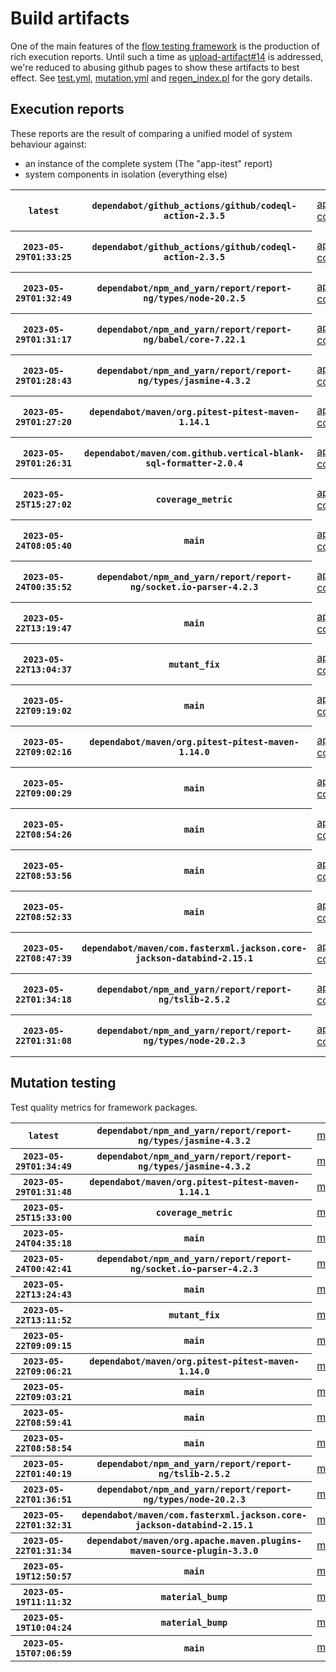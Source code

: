 # Build artifacts

One of the main features of the [flow testing framework](https://github.com/Mastercard/flow) is the production of rich execution reports.
Until such a time as [upload-artifact#14](https://github.com/actions/upload-artifact/issues/14) is addressed, we're reduced to abusing github pages to show these artifacts to best effect.
See [test.yml](https://github.com/Mastercard/flow/blob/main/.github/workflows/test.yml), [mutation.yml](https://github.com/Mastercard/flow/blob/main/.github/workflows/mutation.yml) and [regen_index.pl](https://github.com/Mastercard/flow/blob/pages/regen_index.pl) for the gory details.

## Execution reports

These reports are the result of comparing a unified model of system behaviour against:
 * an instance of the complete system (The "app-itest" report)
 * system components in isolation (everything else)

<!-- start:execution -->
<table>
	<tbody>
		<tr> <th><code>latest</code></th>
			 <th><code>dependabot/github_actions/github/codeql-action-2.3.5</code></th>
			<td><a href="execution/latest/flow_execution_reports/example/app-core/target/mctf/latest/index.html">app-core</a></td>
			<td><a href="execution/latest/flow_execution_reports/example/app-histogram/target/mctf/latest/index.html">app-histogram</a></td>
			<td><a href="execution/latest/flow_execution_reports/example/app-itest/target/mctf/latest/index.html">app-itest</a></td>
			<td><a href="execution/latest/flow_execution_reports/example/app-queue/target/mctf/latest/index.html">app-queue</a></td>
			<td><a href="execution/latest/flow_execution_reports/example/app-store/target/mctf/latest/index.html">app-store</a></td>
			<td><a href="execution/latest/flow_execution_reports/example/app-ui/target/mctf/latest/index.html">app-ui</a></td>
			<td><a href="execution/latest/flow_execution_reports/example/app-web-ui/target/mctf/latest/index.html">app-web-ui</a></td>
		</tr>
		<tr> <th><code>2023-05-29T01:33:25</code></th>
			 <th><code>dependabot/github_actions/github/codeql-action-2.3.5</code></th>
			<td><a href="execution/1685324005/flow_execution_reports/example/app-core/target/mctf/latest/index.html">app-core</a></td>
			<td><a href="execution/1685324005/flow_execution_reports/example/app-histogram/target/mctf/latest/index.html">app-histogram</a></td>
			<td><a href="execution/1685324005/flow_execution_reports/example/app-itest/target/mctf/latest/index.html">app-itest</a></td>
			<td><a href="execution/1685324005/flow_execution_reports/example/app-queue/target/mctf/latest/index.html">app-queue</a></td>
			<td><a href="execution/1685324005/flow_execution_reports/example/app-store/target/mctf/latest/index.html">app-store</a></td>
			<td><a href="execution/1685324005/flow_execution_reports/example/app-ui/target/mctf/latest/index.html">app-ui</a></td>
			<td><a href="execution/1685324005/flow_execution_reports/example/app-web-ui/target/mctf/latest/index.html">app-web-ui</a></td>
		</tr>
		<tr> <th><code>2023-05-29T01:32:49</code></th>
			 <th><code>dependabot/npm_and_yarn/report/report-ng/types/node-20.2.5</code></th>
			<td><a href="execution/1685323969/flow_execution_reports/example/app-core/target/mctf/latest/index.html">app-core</a></td>
			<td><a href="execution/1685323969/flow_execution_reports/example/app-histogram/target/mctf/latest/index.html">app-histogram</a></td>
			<td><a href="execution/1685323969/flow_execution_reports/example/app-itest/target/mctf/latest/index.html">app-itest</a></td>
			<td><a href="execution/1685323969/flow_execution_reports/example/app-queue/target/mctf/latest/index.html">app-queue</a></td>
			<td><a href="execution/1685323969/flow_execution_reports/example/app-store/target/mctf/latest/index.html">app-store</a></td>
			<td><a href="execution/1685323969/flow_execution_reports/example/app-ui/target/mctf/latest/index.html">app-ui</a></td>
			<td><a href="execution/1685323969/flow_execution_reports/example/app-web-ui/target/mctf/latest/index.html">app-web-ui</a></td>
		</tr>
		<tr> <th><code>2023-05-29T01:31:17</code></th>
			 <th><code>dependabot/npm_and_yarn/report/report-ng/babel/core-7.22.1</code></th>
			<td><a href="execution/1685323877/flow_execution_reports/example/app-core/target/mctf/latest/index.html">app-core</a></td>
			<td><a href="execution/1685323877/flow_execution_reports/example/app-histogram/target/mctf/latest/index.html">app-histogram</a></td>
			<td><a href="execution/1685323877/flow_execution_reports/example/app-itest/target/mctf/latest/index.html">app-itest</a></td>
			<td><a href="execution/1685323877/flow_execution_reports/example/app-queue/target/mctf/latest/index.html">app-queue</a></td>
			<td><a href="execution/1685323877/flow_execution_reports/example/app-store/target/mctf/latest/index.html">app-store</a></td>
			<td><a href="execution/1685323877/flow_execution_reports/example/app-ui/target/mctf/latest/index.html">app-ui</a></td>
			<td><a href="execution/1685323877/flow_execution_reports/example/app-web-ui/target/mctf/latest/index.html">app-web-ui</a></td>
		</tr>
		<tr> <th><code>2023-05-29T01:28:43</code></th>
			 <th><code>dependabot/npm_and_yarn/report/report-ng/types/jasmine-4.3.2</code></th>
			<td><a href="execution/1685323723/flow_execution_reports/example/app-core/target/mctf/latest/index.html">app-core</a></td>
			<td><a href="execution/1685323723/flow_execution_reports/example/app-histogram/target/mctf/latest/index.html">app-histogram</a></td>
			<td><a href="execution/1685323723/flow_execution_reports/example/app-itest/target/mctf/latest/index.html">app-itest</a></td>
			<td><a href="execution/1685323723/flow_execution_reports/example/app-queue/target/mctf/latest/index.html">app-queue</a></td>
			<td><a href="execution/1685323723/flow_execution_reports/example/app-store/target/mctf/latest/index.html">app-store</a></td>
			<td><a href="execution/1685323723/flow_execution_reports/example/app-ui/target/mctf/latest/index.html">app-ui</a></td>
			<td><a href="execution/1685323723/flow_execution_reports/example/app-web-ui/target/mctf/latest/index.html">app-web-ui</a></td>
		</tr>
		<tr> <th><code>2023-05-29T01:27:20</code></th>
			 <th><code>dependabot/maven/org.pitest-pitest-maven-1.14.1</code></th>
			<td><a href="execution/1685323640/flow_execution_reports/example/app-core/target/mctf/latest/index.html">app-core</a></td>
			<td><a href="execution/1685323640/flow_execution_reports/example/app-histogram/target/mctf/latest/index.html">app-histogram</a></td>
			<td><a href="execution/1685323640/flow_execution_reports/example/app-itest/target/mctf/latest/index.html">app-itest</a></td>
			<td><a href="execution/1685323640/flow_execution_reports/example/app-queue/target/mctf/latest/index.html">app-queue</a></td>
			<td><a href="execution/1685323640/flow_execution_reports/example/app-store/target/mctf/latest/index.html">app-store</a></td>
			<td><a href="execution/1685323640/flow_execution_reports/example/app-ui/target/mctf/latest/index.html">app-ui</a></td>
			<td><a href="execution/1685323640/flow_execution_reports/example/app-web-ui/target/mctf/latest/index.html">app-web-ui</a></td>
		</tr>
		<tr> <th><code>2023-05-29T01:26:31</code></th>
			 <th><code>dependabot/maven/com.github.vertical-blank-sql-formatter-2.0.4</code></th>
			<td><a href="execution/1685323591/flow_execution_reports/example/app-core/target/mctf/latest/index.html">app-core</a></td>
			<td><a href="execution/1685323591/flow_execution_reports/example/app-histogram/target/mctf/latest/index.html">app-histogram</a></td>
			<td><a href="execution/1685323591/flow_execution_reports/example/app-itest/target/mctf/latest/index.html">app-itest</a></td>
			<td><a href="execution/1685323591/flow_execution_reports/example/app-queue/target/mctf/latest/index.html">app-queue</a></td>
			<td><a href="execution/1685323591/flow_execution_reports/example/app-store/target/mctf/latest/index.html">app-store</a></td>
			<td><a href="execution/1685323591/flow_execution_reports/example/app-ui/target/mctf/latest/index.html">app-ui</a></td>
			<td><a href="execution/1685323591/flow_execution_reports/example/app-web-ui/target/mctf/latest/index.html">app-web-ui</a></td>
		</tr>
		<tr> <th><code>2023-05-25T15:27:02</code></th>
			 <th><code>coverage_metric</code></th>
			<td><a href="execution/1685028422/flow_execution_reports/example/app-core/target/mctf/latest/index.html">app-core</a></td>
			<td><a href="execution/1685028422/flow_execution_reports/example/app-histogram/target/mctf/latest/index.html">app-histogram</a></td>
			<td><a href="execution/1685028422/flow_execution_reports/example/app-itest/target/mctf/latest/index.html">app-itest</a></td>
			<td><a href="execution/1685028422/flow_execution_reports/example/app-queue/target/mctf/latest/index.html">app-queue</a></td>
			<td><a href="execution/1685028422/flow_execution_reports/example/app-store/target/mctf/latest/index.html">app-store</a></td>
			<td><a href="execution/1685028422/flow_execution_reports/example/app-ui/target/mctf/latest/index.html">app-ui</a></td>
			<td><a href="execution/1685028422/flow_execution_reports/example/app-web-ui/target/mctf/latest/index.html">app-web-ui</a></td>
		</tr>
		<tr> <th><code>2023-05-24T08:05:40</code></th>
			 <th><code>main</code></th>
			<td><a href="execution/1684915540/flow_execution_reports/example/app-core/target/mctf/latest/index.html">app-core</a></td>
			<td><a href="execution/1684915540/flow_execution_reports/example/app-histogram/target/mctf/latest/index.html">app-histogram</a></td>
			<td><a href="execution/1684915540/flow_execution_reports/example/app-itest/target/mctf/latest/index.html">app-itest</a></td>
			<td><a href="execution/1684915540/flow_execution_reports/example/app-queue/target/mctf/latest/index.html">app-queue</a></td>
			<td><a href="execution/1684915540/flow_execution_reports/example/app-store/target/mctf/latest/index.html">app-store</a></td>
			<td><a href="execution/1684915540/flow_execution_reports/example/app-ui/target/mctf/latest/index.html">app-ui</a></td>
			<td><a href="execution/1684915540/flow_execution_reports/example/app-web-ui/target/mctf/latest/index.html">app-web-ui</a></td>
		</tr>
		<tr> <th><code>2023-05-24T00:35:52</code></th>
			 <th><code>dependabot/npm_and_yarn/report/report-ng/socket.io-parser-4.2.3</code></th>
			<td><a href="execution/1684888552/flow_execution_reports/example/app-core/target/mctf/latest/index.html">app-core</a></td>
			<td><a href="execution/1684888552/flow_execution_reports/example/app-histogram/target/mctf/latest/index.html">app-histogram</a></td>
			<td><a href="execution/1684888552/flow_execution_reports/example/app-itest/target/mctf/latest/index.html">app-itest</a></td>
			<td><a href="execution/1684888552/flow_execution_reports/example/app-queue/target/mctf/latest/index.html">app-queue</a></td>
			<td><a href="execution/1684888552/flow_execution_reports/example/app-store/target/mctf/latest/index.html">app-store</a></td>
			<td><a href="execution/1684888552/flow_execution_reports/example/app-ui/target/mctf/latest/index.html">app-ui</a></td>
			<td><a href="execution/1684888552/flow_execution_reports/example/app-web-ui/target/mctf/latest/index.html">app-web-ui</a></td>
		</tr>
		<tr> <th><code>2023-05-22T13:19:47</code></th>
			 <th><code>main</code></th>
			<td><a href="execution/1684761587/flow_execution_reports/example/app-core/target/mctf/latest/index.html">app-core</a></td>
			<td><a href="execution/1684761587/flow_execution_reports/example/app-histogram/target/mctf/latest/index.html">app-histogram</a></td>
			<td><a href="execution/1684761587/flow_execution_reports/example/app-itest/target/mctf/latest/index.html">app-itest</a></td>
			<td><a href="execution/1684761587/flow_execution_reports/example/app-queue/target/mctf/latest/index.html">app-queue</a></td>
			<td><a href="execution/1684761587/flow_execution_reports/example/app-store/target/mctf/latest/index.html">app-store</a></td>
			<td><a href="execution/1684761587/flow_execution_reports/example/app-ui/target/mctf/latest/index.html">app-ui</a></td>
			<td><a href="execution/1684761587/flow_execution_reports/example/app-web-ui/target/mctf/latest/index.html">app-web-ui</a></td>
		</tr>
		<tr> <th><code>2023-05-22T13:04:37</code></th>
			 <th><code>mutant_fix</code></th>
			<td><a href="execution/1684760677/flow_execution_reports/example/app-core/target/mctf/latest/index.html">app-core</a></td>
			<td><a href="execution/1684760677/flow_execution_reports/example/app-histogram/target/mctf/latest/index.html">app-histogram</a></td>
			<td><a href="execution/1684760677/flow_execution_reports/example/app-itest/target/mctf/latest/index.html">app-itest</a></td>
			<td><a href="execution/1684760677/flow_execution_reports/example/app-queue/target/mctf/latest/index.html">app-queue</a></td>
			<td><a href="execution/1684760677/flow_execution_reports/example/app-store/target/mctf/latest/index.html">app-store</a></td>
			<td><a href="execution/1684760677/flow_execution_reports/example/app-ui/target/mctf/latest/index.html">app-ui</a></td>
			<td><a href="execution/1684760677/flow_execution_reports/example/app-web-ui/target/mctf/latest/index.html">app-web-ui</a></td>
		</tr>
		<tr> <th><code>2023-05-22T09:19:02</code></th>
			 <th><code>main</code></th>
			<td><a href="execution/1684747142/flow_execution_reports/example/app-core/target/mctf/latest/index.html">app-core</a></td>
			<td><a href="execution/1684747142/flow_execution_reports/example/app-histogram/target/mctf/latest/index.html">app-histogram</a></td>
			<td><a href="execution/1684747142/flow_execution_reports/example/app-itest/target/mctf/latest/index.html">app-itest</a></td>
			<td><a href="execution/1684747142/flow_execution_reports/example/app-queue/target/mctf/latest/index.html">app-queue</a></td>
			<td><a href="execution/1684747142/flow_execution_reports/example/app-store/target/mctf/latest/index.html">app-store</a></td>
			<td><a href="execution/1684747142/flow_execution_reports/example/app-ui/target/mctf/latest/index.html">app-ui</a></td>
			<td><a href="execution/1684747142/flow_execution_reports/example/app-web-ui/target/mctf/latest/index.html">app-web-ui</a></td>
		</tr>
		<tr> <th><code>2023-05-22T09:02:16</code></th>
			 <th><code>dependabot/maven/org.pitest-pitest-maven-1.14.0</code></th>
			<td><a href="execution/1684746136/flow_execution_reports/example/app-core/target/mctf/latest/index.html">app-core</a></td>
			<td><a href="execution/1684746136/flow_execution_reports/example/app-histogram/target/mctf/latest/index.html">app-histogram</a></td>
			<td><a href="execution/1684746136/flow_execution_reports/example/app-itest/target/mctf/latest/index.html">app-itest</a></td>
			<td><a href="execution/1684746136/flow_execution_reports/example/app-queue/target/mctf/latest/index.html">app-queue</a></td>
			<td><a href="execution/1684746136/flow_execution_reports/example/app-store/target/mctf/latest/index.html">app-store</a></td>
			<td><a href="execution/1684746136/flow_execution_reports/example/app-ui/target/mctf/latest/index.html">app-ui</a></td>
			<td><a href="execution/1684746136/flow_execution_reports/example/app-web-ui/target/mctf/latest/index.html">app-web-ui</a></td>
		</tr>
		<tr> <th><code>2023-05-22T09:00:29</code></th>
			 <th><code>main</code></th>
			<td><a href="execution/1684746029/flow_execution_reports/example/app-core/target/mctf/latest/index.html">app-core</a></td>
			<td><a href="execution/1684746029/flow_execution_reports/example/app-histogram/target/mctf/latest/index.html">app-histogram</a></td>
			<td><a href="execution/1684746029/flow_execution_reports/example/app-itest/target/mctf/latest/index.html">app-itest</a></td>
			<td><a href="execution/1684746029/flow_execution_reports/example/app-queue/target/mctf/latest/index.html">app-queue</a></td>
			<td><a href="execution/1684746029/flow_execution_reports/example/app-store/target/mctf/latest/index.html">app-store</a></td>
			<td><a href="execution/1684746029/flow_execution_reports/example/app-ui/target/mctf/latest/index.html">app-ui</a></td>
			<td><a href="execution/1684746029/flow_execution_reports/example/app-web-ui/target/mctf/latest/index.html">app-web-ui</a></td>
		</tr>
		<tr> <th><code>2023-05-22T08:54:26</code></th>
			 <th><code>main</code></th>
			<td><a href="execution/1684745666/flow_execution_reports/example/app-core/target/mctf/latest/index.html">app-core</a></td>
			<td><a href="execution/1684745666/flow_execution_reports/example/app-histogram/target/mctf/latest/index.html">app-histogram</a></td>
			<td><a href="execution/1684745666/flow_execution_reports/example/app-itest/target/mctf/latest/index.html">app-itest</a></td>
			<td><a href="execution/1684745666/flow_execution_reports/example/app-queue/target/mctf/latest/index.html">app-queue</a></td>
			<td><a href="execution/1684745666/flow_execution_reports/example/app-store/target/mctf/latest/index.html">app-store</a></td>
			<td><a href="execution/1684745666/flow_execution_reports/example/app-ui/target/mctf/latest/index.html">app-ui</a></td>
			<td><a href="execution/1684745666/flow_execution_reports/example/app-web-ui/target/mctf/latest/index.html">app-web-ui</a></td>
		</tr>
		<tr> <th><code>2023-05-22T08:53:56</code></th>
			 <th><code>main</code></th>
			<td><a href="execution/1684745636/flow_execution_reports/example/app-core/target/mctf/latest/index.html">app-core</a></td>
			<td><a href="execution/1684745636/flow_execution_reports/example/app-histogram/target/mctf/latest/index.html">app-histogram</a></td>
			<td><a href="execution/1684745636/flow_execution_reports/example/app-itest/target/mctf/latest/index.html">app-itest</a></td>
			<td><a href="execution/1684745636/flow_execution_reports/example/app-queue/target/mctf/latest/index.html">app-queue</a></td>
			<td><a href="execution/1684745636/flow_execution_reports/example/app-store/target/mctf/latest/index.html">app-store</a></td>
			<td><a href="execution/1684745636/flow_execution_reports/example/app-ui/target/mctf/latest/index.html">app-ui</a></td>
			<td><a href="execution/1684745636/flow_execution_reports/example/app-web-ui/target/mctf/latest/index.html">app-web-ui</a></td>
		</tr>
		<tr> <th><code>2023-05-22T08:52:33</code></th>
			 <th><code>main</code></th>
			<td><a href="execution/1684745553/flow_execution_reports/example/app-core/target/mctf/latest/index.html">app-core</a></td>
			<td><a href="execution/1684745553/flow_execution_reports/example/app-histogram/target/mctf/latest/index.html">app-histogram</a></td>
			<td><a href="execution/1684745553/flow_execution_reports/example/app-itest/target/mctf/latest/index.html">app-itest</a></td>
			<td><a href="execution/1684745553/flow_execution_reports/example/app-queue/target/mctf/latest/index.html">app-queue</a></td>
			<td><a href="execution/1684745553/flow_execution_reports/example/app-store/target/mctf/latest/index.html">app-store</a></td>
			<td><a href="execution/1684745553/flow_execution_reports/example/app-ui/target/mctf/latest/index.html">app-ui</a></td>
			<td><a href="execution/1684745553/flow_execution_reports/example/app-web-ui/target/mctf/latest/index.html">app-web-ui</a></td>
		</tr>
		<tr> <th><code>2023-05-22T08:47:39</code></th>
			 <th><code>dependabot/maven/com.fasterxml.jackson.core-jackson-databind-2.15.1</code></th>
			<td><a href="execution/1684745259/flow_execution_reports/example/app-core/target/mctf/latest/index.html">app-core</a></td>
			<td><a href="execution/1684745259/flow_execution_reports/example/app-histogram/target/mctf/latest/index.html">app-histogram</a></td>
			<td><a href="execution/1684745259/flow_execution_reports/example/app-itest/target/mctf/latest/index.html">app-itest</a></td>
			<td><a href="execution/1684745259/flow_execution_reports/example/app-queue/target/mctf/latest/index.html">app-queue</a></td>
			<td><a href="execution/1684745259/flow_execution_reports/example/app-store/target/mctf/latest/index.html">app-store</a></td>
			<td><a href="execution/1684745259/flow_execution_reports/example/app-ui/target/mctf/latest/index.html">app-ui</a></td>
			<td><a href="execution/1684745259/flow_execution_reports/example/app-web-ui/target/mctf/latest/index.html">app-web-ui</a></td>
		</tr>
		<tr> <th><code>2023-05-22T01:34:18</code></th>
			 <th><code>dependabot/npm_and_yarn/report/report-ng/tslib-2.5.2</code></th>
			<td><a href="execution/1684719258/flow_execution_reports/example/app-core/target/mctf/latest/index.html">app-core</a></td>
			<td><a href="execution/1684719258/flow_execution_reports/example/app-histogram/target/mctf/latest/index.html">app-histogram</a></td>
			<td><a href="execution/1684719258/flow_execution_reports/example/app-itest/target/mctf/latest/index.html">app-itest</a></td>
			<td><a href="execution/1684719258/flow_execution_reports/example/app-queue/target/mctf/latest/index.html">app-queue</a></td>
			<td><a href="execution/1684719258/flow_execution_reports/example/app-store/target/mctf/latest/index.html">app-store</a></td>
			<td><a href="execution/1684719258/flow_execution_reports/example/app-ui/target/mctf/latest/index.html">app-ui</a></td>
			<td><a href="execution/1684719258/flow_execution_reports/example/app-web-ui/target/mctf/latest/index.html">app-web-ui</a></td>
		</tr>
		<tr> <th><code>2023-05-22T01:31:08</code></th>
			 <th><code>dependabot/npm_and_yarn/report/report-ng/types/node-20.2.3</code></th>
			<td><a href="execution/1684719068/flow_execution_reports/example/app-core/target/mctf/latest/index.html">app-core</a></td>
			<td><a href="execution/1684719068/flow_execution_reports/example/app-histogram/target/mctf/latest/index.html">app-histogram</a></td>
			<td><a href="execution/1684719068/flow_execution_reports/example/app-itest/target/mctf/latest/index.html">app-itest</a></td>
			<td><a href="execution/1684719068/flow_execution_reports/example/app-queue/target/mctf/latest/index.html">app-queue</a></td>
			<td><a href="execution/1684719068/flow_execution_reports/example/app-store/target/mctf/latest/index.html">app-store</a></td>
			<td><a href="execution/1684719068/flow_execution_reports/example/app-ui/target/mctf/latest/index.html">app-ui</a></td>
			<td><a href="execution/1684719068/flow_execution_reports/example/app-web-ui/target/mctf/latest/index.html">app-web-ui</a></td>
		</tr>
	</tbody>
</table>
<!-- end:execution -->

## Mutation testing

Test quality metrics for framework packages.

<!-- start:mutation -->
<table>
	<tbody>
		<tr> <th><code>latest</code></th>
			 <th><code>dependabot/npm_and_yarn/report/report-ng/types/jasmine-4.3.2</code></th>
			<td><a href="mutation/latest/mutation_report/index.html">mutation</a></td>
		</tr>
		<tr> <th><code>2023-05-29T01:34:49</code></th>
			 <th><code>dependabot/npm_and_yarn/report/report-ng/types/jasmine-4.3.2</code></th>
			<td><a href="mutation/1685324089/mutation_report/index.html">mutation</a></td>
		</tr>
		<tr> <th><code>2023-05-29T01:31:48</code></th>
			 <th><code>dependabot/maven/org.pitest-pitest-maven-1.14.1</code></th>
			<td><a href="mutation/1685323908/mutation_report/index.html">mutation</a></td>
		</tr>
		<tr> <th><code>2023-05-25T15:33:00</code></th>
			 <th><code>coverage_metric</code></th>
			<td><a href="mutation/1685028780/mutation_report/index.html">mutation</a></td>
		</tr>
		<tr> <th><code>2023-05-24T04:35:18</code></th>
			 <th><code>main</code></th>
			<td><a href="mutation/1684902918/mutation_report/index.html">mutation</a></td>
		</tr>
		<tr> <th><code>2023-05-24T00:42:41</code></th>
			 <th><code>dependabot/npm_and_yarn/report/report-ng/socket.io-parser-4.2.3</code></th>
			<td><a href="mutation/1684888961/mutation_report/index.html">mutation</a></td>
		</tr>
		<tr> <th><code>2023-05-22T13:24:43</code></th>
			 <th><code>main</code></th>
			<td><a href="mutation/1684761883/mutation_report/index.html">mutation</a></td>
		</tr>
		<tr> <th><code>2023-05-22T13:11:52</code></th>
			 <th><code>mutant_fix</code></th>
			<td><a href="mutation/1684761112/mutation_report/index.html">mutation</a></td>
		</tr>
		<tr> <th><code>2023-05-22T09:09:15</code></th>
			 <th><code>main</code></th>
			<td><a href="mutation/1684746555/mutation_report/index.html">mutation</a></td>
		</tr>
		<tr> <th><code>2023-05-22T09:06:21</code></th>
			 <th><code>dependabot/maven/org.pitest-pitest-maven-1.14.0</code></th>
			<td><a href="mutation/1684746381/mutation_report/index.html">mutation</a></td>
		</tr>
		<tr> <th><code>2023-05-22T09:03:21</code></th>
			 <th><code>main</code></th>
			<td><a href="mutation/1684746201/mutation_report/index.html">mutation</a></td>
		</tr>
		<tr> <th><code>2023-05-22T08:59:41</code></th>
			 <th><code>main</code></th>
			<td><a href="mutation/1684745981/mutation_report/index.html">mutation</a></td>
		</tr>
		<tr> <th><code>2023-05-22T08:58:54</code></th>
			 <th><code>main</code></th>
			<td><a href="mutation/1684745934/mutation_report/index.html">mutation</a></td>
		</tr>
		<tr> <th><code>2023-05-22T01:40:19</code></th>
			 <th><code>dependabot/npm_and_yarn/report/report-ng/tslib-2.5.2</code></th>
			<td><a href="mutation/1684719619/mutation_report/index.html">mutation</a></td>
		</tr>
		<tr> <th><code>2023-05-22T01:36:51</code></th>
			 <th><code>dependabot/npm_and_yarn/report/report-ng/types/node-20.2.3</code></th>
			<td><a href="mutation/1684719411/mutation_report/index.html">mutation</a></td>
		</tr>
		<tr> <th><code>2023-05-22T01:32:31</code></th>
			 <th><code>dependabot/maven/com.fasterxml.jackson.core-jackson-databind-2.15.1</code></th>
			<td><a href="mutation/1684719151/mutation_report/index.html">mutation</a></td>
		</tr>
		<tr> <th><code>2023-05-22T01:31:34</code></th>
			 <th><code>dependabot/maven/org.apache.maven.plugins-maven-source-plugin-3.3.0</code></th>
			<td><a href="mutation/1684719094/mutation_report/index.html">mutation</a></td>
		</tr>
		<tr> <th><code>2023-05-19T12:50:57</code></th>
			 <th><code>main</code></th>
			<td><a href="mutation/1684500657/mutation_report/index.html">mutation</a></td>
		</tr>
		<tr> <th><code>2023-05-19T11:11:32</code></th>
			 <th><code>material_bump</code></th>
			<td><a href="mutation/1684494692/mutation_report/index.html">mutation</a></td>
		</tr>
		<tr> <th><code>2023-05-19T10:04:24</code></th>
			 <th><code>material_bump</code></th>
			<td><a href="mutation/1684490664/mutation_report/index.html">mutation</a></td>
		</tr>
		<tr> <th><code>2023-05-15T07:06:59</code></th>
			 <th><code>main</code></th>
			<td><a href="mutation/1684134419/mutation_report/index.html">mutation</a></td>
		</tr>
	</tbody>
</table>
<!-- end:mutation -->
